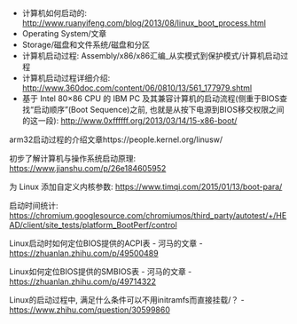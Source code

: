 - 计算机如何启动的: http://www.ruanyifeng.com/blog/2013/08/linux_boot_process.html
- Operating System/文章
- Storage/磁盘和文件系统/磁盘和分区
- 计算机启动过程: Assembly/x86/x86汇编_从实模式到保护模式/计算机启动过程
- 计算机启动过程详细介绍: http://www.360doc.com/content/06/0810/13/561_177979.shtml
- 基于 Intel 80×86 CPU 的 IBM PC 及其兼容计算机的启动流程(侧重于BIOS查找“启动顺序”(Boot Sequence)之前, 也就是从按下电源到BIOS移交权限之间的这一段): http://www.0xffffff.org/2013/03/14/15-x86-boot/


arm32启动过程的介绍文章https://people.kernel.org/linusw/

初步了解计算机与操作系统启动原理: https://www.jianshu.com/p/26e184605952

为 Linux 添加自定义内核参数: https://www.timqi.com/2015/01/13/boot-para/

启动时间统计: https://chromium.googlesource.com/chromiumos/third_party/autotest/+/HEAD/client/site_tests/platform_BootPerf/control


Linux启动时如何定位BIOS提供的ACPI表 - 河马的文章 - https://zhuanlan.zhihu.com/p/49500489

Linux如何定位BIOS提供的SMBIOS表 - 河马的文章 - https://zhuanlan.zhihu.com/p/49714322

Linux的启动过程中, 满足什么条件可以不用initramfs而直接挂载/？ - https://www.zhihu.com/question/30599860

